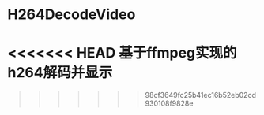 # H264DecodeVideo
<<<<<<< HEAD
基于ffmpeg实现的h264解码并显示
=======
>>>>>>> 98cf3649fc25b41ec16b52eb02cd930108f9828e
